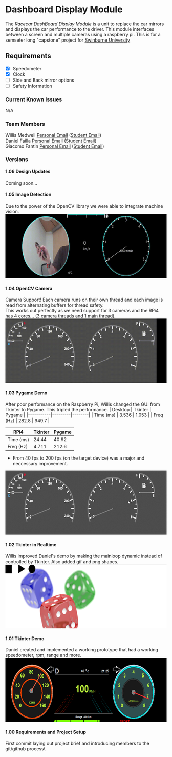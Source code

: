 # Dashboard Display Module
The *Racecar DashBoard Display Module* is a unit to replace the car mirrors and displays the car performance to the driver. This module interfaces between a screen and multiple cameras using a raspberry pi. 
  This is for a semseter long "capstone" project for [Swinburne University](https://www.swinburne.edu.au/study/courses/units/Electrical-Integrated-Design-Project-EEE30005/international) 

## Requirements
- [X] Speedometer
- [X] Clock
- [ ] Side and Back mirror options
- [ ] Safety Information

### Current Known Issues
N/A

### Team Members
Willis Medwell [Personal Email](medwellwillis@gmail.com) ([Student Email](102567073@student.swin.edu.au))\
Daniel Failla [Personal Email](danielfailla4@gmail.com) ([Student Email](103191554@student.swin.edu.au))\
Giacomo Fantin [Personal Email](giacomofantin00@gmail.com) ([Student Email](103072015@student.swin.edu.au))

### Versions
#### 1.06 Design Updates
Coming soon...

#### 1.05 Image Detection
Due to the power of the OpenCV library we were able to integrate machine vision.
<br><img src="/progress/105.gif" height="200" width = "600">

#### 1.04 OpenCV Camera
Camera Support! Each camera runs on their own thread and each image is read from alternating buffers for thread safety.<br>
This works out perfectly as we need support for 3 cameras and the RPi4 has 4 cores... (3 camera threads and 1 main thread).
<br><img src="/progress/104.gif" height="200" width = "600">
#### 1.03 Pygame Demo
After poor performance on the Raspberry Pi, Willis changed the GUI from Tkinter to Pygame. This tripled the performance.
|  Desktop  | Tkinter | Pygame |
|-----------|---------|--------|
| Time (ms) | 3.536   | 1.053  |
| Freq (Hz) | 282.8   | 949.7  |

|  RPi4     | Tkinter | Pygame |
|-----------|---------|--------|
| Time (ms) | 24.44   | 40.92  |
| Freq (Hz) | 4.711   | 212.6  |
* From 40 fps to 200 fps (on the target device) was a major and neccessary improvement.
<img src="/progress/103.gif" height="200" width = "600">

#### 1.02 Tkinter in Realtime
Willis improved Daniel's demo by making the mainloop dynamic instead of controlled by Tkinter. Also added gif and png shapes.
<br><img src="/progress/102.png" height="200" width = "600">

#### 1.01 Tkinter Demo
Daniel created and implemented a working prototype that had a working speedometer, rpm, range and more.
<br><img src="/progress/101.png" height="200" width = "600">

#### 1.00 Requirements and Project Setup
First commit laying out project brief and introducing members to the git/github process\